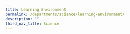 ```yaml
---
title: Learning Environment
permalink: /departments/science/learning-environment/
description: ""
third_nav_title: Science
---
```

